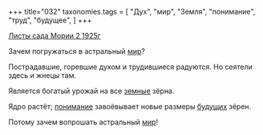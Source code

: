 +++
title="032"
taxonomies.tags = [
 "Дух",
 "мир",
 "Земля",
 "понимание",
 "труд",
 "будущее",
]
+++

[Листы сада Мории 2 1925г](/agni/1925)

Зачем погружаться в астральный [мир](/tags/мир)?   

Пострадавшие, горевшие духом и трудившиеся радуются. Но сеятели здесь и жнецы там.   

Является богатый урожай на все [земные](/tags/Земля) зёрна.   

Ядро растёт; [понимание](/tags/понимание) завоёвывает новые размеры [будущих](/tags/будущее) зёрен.   

Потому зачем вопрошать астральный [мир](/tags/мир)!   

